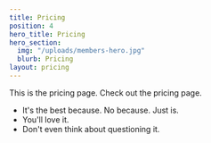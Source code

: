 ```yaml
---
title: Pricing
position: 4
hero_title: Pricing
hero_section:
  img: "/uploads/members-hero.jpg"
  blurb: Pricing
layout: pricing
---
```


This is the pricing page. Check out the pricing page.

- It's the best because. No because. Just is.
- You'll love it.
- Don't even think about questioning it.